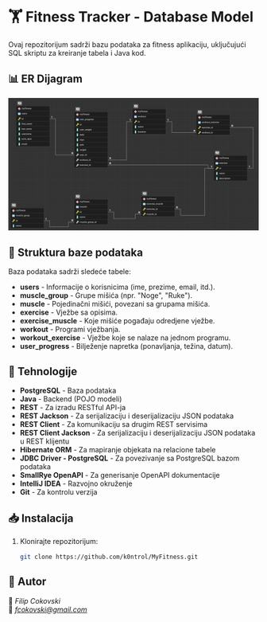 # 🏋️ Fitness Tracker - Database Model

Ovaj repozitorijum sadrži bazu podataka za fitness aplikaciju, uključujući SQL skriptu za kreiranje tabela i Java kod.

## 📊 ER Dijagram
![ER Dijagram](er_diagram.png)

## 📂 Struktura baze podataka
Baza podataka sadrži sledeće tabele:

- **users** - Informacije o korisnicima (ime, prezime, email, itd.).
- **muscle_group** - Grupe mišića (npr. "Noge", "Ruke").
- **muscle** - Pojedinačni mišići, povezani sa grupama mišića.
- **exercise** - Vježbe sa opisima.
- **exercise_muscle** - Koje mišiće pogađaju odredjene vježbe.
- **workout** - Programi vježbanja.
- **workout_exercise** - Vježbe koje se nalaze na jednom programu.
- **user_progress** - Bilježenje napretka (ponavljanja, težina, datum).

## 🚀 Tehnologije
- **PostgreSQL** - Baza podataka
- **Java** - Backend (POJO modeli)
- **REST** - Za izradu RESTful API-ja
- **REST Jackson** - Za serijalizaciju i deserijalizaciju JSON podataka
- **REST Client** - Za komunikaciju sa drugim REST servisima
- **REST Client Jackson** - Za serijalizaciju i deserijalizaciju JSON podataka u REST klijentu
- **Hibernate ORM** - Za mapiranje objekata na relacione tabele
- **JDBC Driver - PostgreSQL** - Za povezivanje sa PostgreSQL bazom podataka
- **SmallRye OpenAPI** - Za generisanje OpenAPI dokumentacije
- **IntelliJ IDEA** - Razvojno okruženje
- **Git** - Za kontrolu verzija

## 📥 Instalacija
1. Klonirajte repozitorijum:
   ```sh
   git clone https://github.com/k0ntrol/MyFitness.git
   
## 📝 Autor
👤 *Filip Cokovski*  
📧 *fcokovski@gmail.com* 
